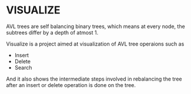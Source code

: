 VISUALIZE
=========

AVL trees are self balancing binary trees,
which means at every node, the subtrees differ
by a depth of atmost 1.

Visualize is a project aimed at visualization of 
AVL tree operaions such as 
 * Insert
 * Delete
 * Search

And it also shows the intermediate steps involved in
rebalancing the tree after an insert or delete operation
is done on the tree.
